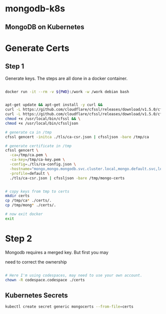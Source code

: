 # mongodb-k8s
## MongoDB on Kubernetes


# Generate Certs
## Step 1

Generate keys.  The steps are all done in a docker container.

```bash

docker run -it --rm -v ${PWD}:/work -w /work debian bash


apt-get update && apt-get install -y curl &&
curl -L https://github.com/cloudflare/cfssl/releases/download/v1.5.0/cfssl_1.5.0_linux_amd64 -o /usr/local/bin/cfssl && \
curl -L https://github.com/cloudflare/cfssl/releases/download/v1.5.0/cfssljson_1.5.0_linux_amd64 -o /usr/local/bin/cfssljson && \
chmod +x /usr/local/bin/cfssl && \
chmod +x /usr/local/bin/cfssljson

# generate ca in /tmp
cfssl gencert -initca ./tls/ca-csr.json | cfssljson -bare /tmp/ca

# generate certificate in /tmp
cfssl gencert \
  -ca=/tmp/ca.pem \
  -ca-key=/tmp/ca-key.pem \
  -config=./tls/ca-config.json \
  -hostname="mongo,mongo.mongodb.svc.cluster.local,mongo.default.svc,localhost,127.0.0.1,mongo.pigbot.svc.cluster.local,34.117.143.215,34.66.213.165,mongo.cwxstat.io" \
  -profile=default \
  ./tls/ca-csr.json | cfssljson -bare /tmp/mongo-certs


# copy keys from tmp to certs
mkdir certs
cp /tmp/ca* ./certs/.
cp /tmp/mong* ./certs/.

# now exit docker
exit
```

# Step 2

Mongodb requires a merged key. But first you may


need to correct the ownership

```bash

# Here I'm using codespaces, may need to use your own account.
chown -R codespace.codespace ./certs

```


## Kubernetes Secrets

```bash
kubectl create secret generic mongocerts --from-file=certs
```



